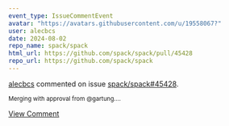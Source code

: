 ```yaml
---
event_type: IssueCommentEvent
avatar: "https://avatars.githubusercontent.com/u/19558067?"
user: alecbcs
date: 2024-08-02
repo_name: spack/spack
html_url: https://github.com/spack/spack/pull/45428
repo_url: https://github.com/spack/spack
---
```


<a href='https://github.com/alecbcs' target='_blank'>alecbcs</a> commented on issue <a href='https://github.com/spack/spack/pull/45428' target='_blank'>spack/spack#45428</a>.

<small>Merging with approval from @gartung....</small>

<a href='https://github.com/spack/spack/pull/45428' target='_blank'>View Comment</a>